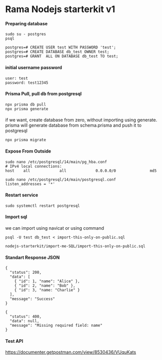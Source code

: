 # Rama Nodejs starterkit v1

#### Preparing database

```
sudo su - postgres
psql

postgres=# CREATE USER test WITH PASSWORD 'test';
postgres=# CREATE DATABASE db_test OWNER test;
postgres=# GRANT  ALL ON DATABASE db_test TO test;
```

#### initial username password

```
user: test
password: test12345
```

#### Prisma Pull, pull db from postgresql

```
npx prisma db pull
npx prisma generate
```

####

if we want, create database from zero, without importing using generate.
prisma will generate database from schema.prisma and push it to postgresql

```
npx prisma migrate
```

#### Expose From Outside

```
sudo nano /etc/postgresql/14/main/pg_hba.conf
# IPv4 local connections:
host    all             all             0.0.0.0/0               md5

sudo nano /etc/postgresql/14/main/postgresql.conf
listen_addresses = '*'
```

#### Restart service

```
sudo systemctl restart postgresql
```

#### Import sql

we can import using navicat or using command

```
psql -U test db_test < import-this-only-on-public.sql
```

```
nodejs-starterkit/import-me-SQL/import-this-only-on-public.sql
```

#### Standart Response JSON

```
{
  "status": 200,
  "data": [
    { "id": 1, "name": "Alice" },
    { "id": 2, "name": "Bob" },
    { "id": 3, "name: "Charlie" }
  ],
  "message": "Success"
}

{
  "status": 400,
  "data": null,
  "message": "Missing required field: name"
}

```

#### Test API

https://documenter.getpostman.com/view/8530436/VUquKats
